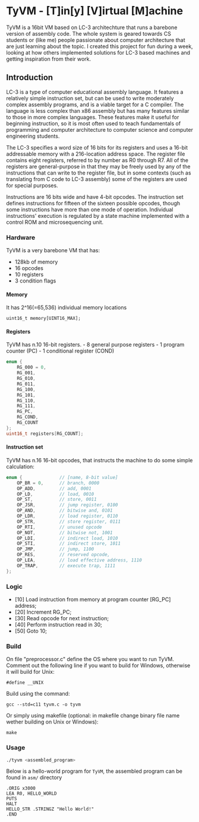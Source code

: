 # TyVM - [T]in[y] [V]irtual [M]achine
TyVM is a 16bit VM based on LC-3 architechture that runs a barebone version of assembly code. The whole system is geared towards CS students or (like me) people passionate about computer architecture that are just learning about the topic.
I created this project for fun during a week, looking at how others implemented solutions for LC-3 based machines and getting inspiration from their work.

## Introduction
LC-3 is a type of computer educational assembly language.
It features a relatively simple instruction set, but can be used to write moderately complex assembly programs, and is a viable target for a C compiler. The language is less complex than x86 assembly but has many features similar to those in more complex languages. These features make it useful for beginning instruction, so it is most often used to teach fundamentals of programming and computer architecture to computer science and computer engineering students.

The LC-3 specifies a word size of 16 bits for its registers and uses a 16-bit addressable memory with a 216-location address space. The register file contains eight registers, referred to by number as R0 through R7. All of the registers are general-purpose in that they may be freely used by any of the instructions that can write to the register file, but in some contexts (such as translating from C code to LC-3 assembly) some of the registers are used for special purposes.

Instructions are 16 bits wide and have 4-bit opcodes. The instruction set defines instructions for fifteen of the sixteen possible opcodes, though some instructions have more than one mode of operation. Individual instructions' execution is regulated by a state machine implemented with a control ROM and microsequencing unit.

### Hardware
TyVM is a very barebone VM that has:
  - 128kb of memory
  - 16 opcodes
  - 10 registers
  - 3 condition flags
#### Memory
It has 2^16(=65,536) individual memory locations
```
uint16_t memory[UINT16_MAX];
```
#### Registers
TyVM has n.10 16-bit registers.
    - 8 general purpose registers
    - 1 program counter (PC)
    - 1 conditional register (COND)

```c
enum {
    RG_000 = 0,
    RG_001,
    RG_010,
    RG_011,
    RG_100,
    RG_101,
    RG_110,
    RG_111,
    RG_PC,
    RG_COND,
    RG_COUNT
};
uint16_t registers[RG_COUNT];
```
#### Instruction set
TyVM has n.16 16-bit opcodes, that instructs the machine to do some simple calculation:
```c
enum {              // [name, 8-bit value]
    OP_BR = 0,      // branch, 0000
    OP_ADD,         // add, 0001
    OP_LD,          // load, 0010
    OP_ST,          // store, 0011
    OP_JSR,         // jump register, 0100
    OP_AND,         // bitwise and, 0101
    OP_LDR,         // load register, 0110
    OP_STR,         // store register, 0111
    OP_RTI,         // unused opcode
    OP_NOT,         // bitwise not, 1001
    OP_LDI,         // indirect load, 1010
    OP_STI,         // indirect store, 1011
    OP_JMP,         // jump, 1100
    OP_RES,         // reserved opcode,
    OP_LEA,         // load effective address, 1110
    OP_TRAP,        // execute trap, 1111
};
```

### Logic
- [10]  Load instruction from memory at program counter [RG_PC] address;
- [20]  Increment RG_PC;
- [30]  Read opcode for next instruction;
- [40]  Perform instruction read in 30;
- [50]  Goto 10;

### Build
On file "preprocessor.c" define the OS where you want to run TyVM. Comment out the following line if you want to build for Windows, otherwise it will build for Unix:
```
#define __UNIX
```
Build using the command:
```
gcc --std=c11 tyvm.c -o tyvm
```
Or simply using makefile (optional: in makefile change binary file name wether building on Unix or Windows):

```
make
```

### Usage
```bash
./tyvm <assembled_program>
```

Below is a hello-world program for `TyVM`, the assembled program can be found in `asm/` directory
```shell
.ORIG x3000
LEA R0, HELLO_WORLD
PUTS
HALT
HELLO_STR .STRINGZ "Hello World!"
.END
```
